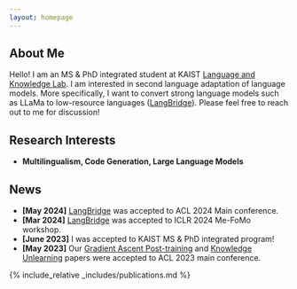 ```yaml
---
layout: homepage
---
```


## About Me

Hello! I am an MS & PhD integrated student at KAIST [Language and Knowledge Lab](https://lklab.kaist.ac.kr/). I am interested in second language adaptation of language models. More specifically, I want to convert strong language models such as LLaMa to low-resource languages ([LangBridge](https://arxiv.org/abs/2401.10695)). Please feel free to reach out to me for discussion!

## Research Interests

- **Multilingualism, Code Generation, Large Language Models**

## News
- **[May 2024]** [LangBridge](https://arxiv.org/abs/2401.10695) was accepted to ACL 2024 Main conference.
- **[Mar 2024]** [LangBridge](https://arxiv.org/abs/2401.10695) was accepted to ICLR 2024 Me-FoMo workshop.
- **[June 2023]** I was accepted to KAIST MS & PhD integrated program!
- **[May 2023]** Our [Gradient Ascent Post-training](https://arxiv.org/abs/2306.07052) and [Knowledge Unlearning](https://arxiv.org/abs/2210.01504) papers were accepted to ACL 2023 main conference.

{% include_relative _includes/publications.md %}
